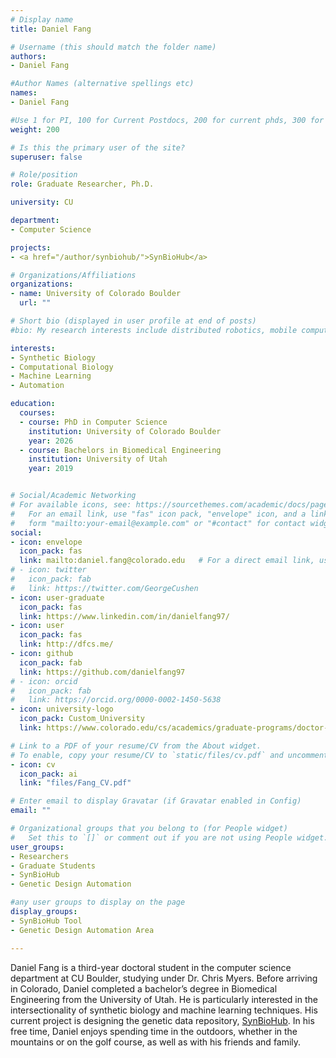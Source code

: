 ```yaml
---
# Display name
title: Daniel Fang

# Username (this should match the folder name)
authors:
- Daniel Fang

#Author Names (alternative spellings etc)
names:
- Daniel Fang

#Use 1 for PI, 100 for Current Postdocs, 200 for current phds, 300 for current masters, 400 for current undergrads, 800 for alum postdocs, 810 for alum phds, 820 for alum masters, and 830 for alum undergrads, 900 for tools, 1000 for projects, 900 for tools, 1000 for projects
weight: 200

# Is this the primary user of the site?
superuser: false

# Role/position
role: Graduate Researcher, Ph.D.

university: CU

department:
- Computer Science

projects:
- <a href="/author/synbiohub/">SynBioHub</a>

# Organizations/Affiliations
organizations:
- name: University of Colorado Boulder
  url: ""

# Short bio (displayed in user profile at end of posts)
#bio: My research interests include distributed robotics, mobile computing and programmable matter.

interests:
- Synthetic Biology
- Computational Biology
- Machine Learning
- Automation

education:
  courses:
  - course: PhD in Computer Science
    institution: University of Colorado Boulder
    year: 2026
  - course: Bachelors in Biomedical Engineering
    institution: University of Utah
    year: 2019


# Social/Academic Networking
# For available icons, see: https://sourcethemes.com/academic/docs/page-builder/#icons
#   For an email link, use "fas" icon pack, "envelope" icon, and a link in the
#   form "mailto:your-email@example.com" or "#contact" for contact widget.
social:
- icon: envelope
  icon_pack: fas
  link: mailto:daniel.fang@colorado.edu   # For a direct email link, use "mailto:test@example.org".
# - icon: twitter
#   icon_pack: fab
#   link: https://twitter.com/GeorgeCushen
- icon: user-graduate
  icon_pack: fas
  link: https://www.linkedin.com/in/danielfang97/
- icon: user
  icon_pack: fas
  link: http://dfcs.me/
- icon: github
  icon_pack: fab
  link: https://github.com/danielfang97
# - icon: orcid
#   icon_pack: fab
#   link: https://orcid.org/0000-0002-1450-5638
- icon: university-logo
  icon_pack: Custom_University
  link: https://www.colorado.edu/cs/academics/graduate-programs/doctor-philosophy

# Link to a PDF of your resume/CV from the About widget.
# To enable, copy your resume/CV to `static/files/cv.pdf` and uncomment the lines below.
- icon: cv
  icon_pack: ai
  link: "files/Fang_CV.pdf"

# Enter email to display Gravatar (if Gravatar enabled in Config)
email: ""

# Organizational groups that you belong to (for People widget)
#   Set this to `[]` or comment out if you are not using People widget.
user_groups:
- Researchers
- Graduate Students
- SynBioHub
- Genetic Design Automation

#any user groups to display on the page
display_groups:
- SynBioHub Tool
- Genetic Design Automation Area

---
```


Daniel Fang is a third-year doctoral student in the computer science department at CU Boulder, studying under Dr. Chris Myers. Before arriving in Colorado, Daniel completed a bachelor’s degree in Biomedical Engineering from the University of Utah. He is particularly interested in the intersectionality of synthetic biology and machine learning techniques. His current project is designing the genetic data repository, [SynBioHub](/author/synbiohub/). In his free time, Daniel enjoys spending time in the outdoors, whether in the mountains or on the golf course, as well as with his friends and family.
